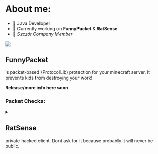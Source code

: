 # About me:

- 💬 Java Developer
- 🤔 Currently working on **FunnyPacket** & **RatSense**
- 🐀 *Szczór Company Member*

[![](https://github-readme-stats.vercel.app/api?username=Airplejn&theme=dracula)](https://github.com/anuraghazra/github-readme-stats)
<!-- 
[![](https://github-readme-stats.vercel.app/api/top-langs/?username=Airplejn&layout=compact)](https://github.com/anuraghazra/github-readme-stats)
Not important rn 
-->


## FunnyPacket

is packet-based (ProtocolLib) protection for your minecraft server.
It prevents kids from destroying your work!

**Release/more info here soon**

### Packet Checks: 
<details><summary></summary> 
<p>

- **A** (Basic check for *spamming packets*)
- **B** (Packet *value* check)
- Soon more

</p>
</details>

## RatSense

private hacked client.
Dont ask for it because probably it will never be public.
